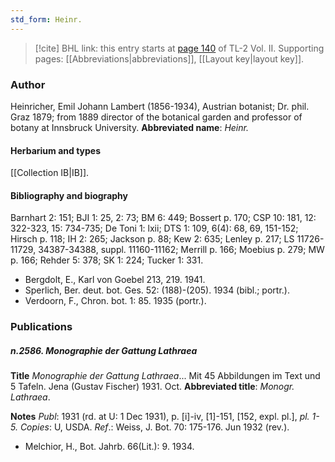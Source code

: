 ```yaml
---
std_form: Heinr.
---
```


> [!cite] BHL link: this entry starts at [page 140](https://www.biodiversitylibrary.org/page/33068382) of TL-2 Vol. II.
> Supporting pages: [[Abbreviations|abbreviations]], [[Layout key|layout key]].

### Author

Heinricher, Emil Johann Lambert (1856-1934), Austrian botanist; Dr. phil. Graz 1879; from 1889 director of the botanical garden and professor of botany at Innsbruck University. 
**Abbreviated name**: *Heinr.*

#### Herbarium and types

[[Collection IB|IB]].

#### Bibliography and biography

Barnhart 2: 151; BJI 1: 25, 2: 73; BM 6: 449; Bossert p. 170; CSP 10: 181, 12: 322-323, 15: 734-735; De Toni 1: lxii; DTS 1: 109, 6(4): 68, 69, 151-152; Hirsch p. 118; IH 2: 265; Jackson p. 88; Kew 2: 635; Lenley p. 217; LS 11726-11729, 34387-34388, suppl. 11160-11162; Merrill p. 166; Moebius p. 279; MW p. 166; Rehder 5: 378; SK 1: 224; Tucker 1: 331.
- Bergdolt, E., Karl von Goebel 213, 219. 1941.
- Sperlich, Ber. deut. bot. Ges. 52: (188)-(205). 1934 (bibl.; portr.).
- Verdoorn, F., Chron. bot. 1: 85. 1935 (portr.).

### Publications

##### n.2586. Monographie der Gattung Lathraea

**Title**
*Monographie der Gattung Lathraea*... Mit 45 Abbildungen im Text und 5 Tafeln. Jena (Gustav Fischer) 1931. Oct.
**Abbreviated title**: *Monogr. Lathraea*.

**Notes**
*Publ*: 1931 (rd. at U: 1 Dec 1931), p. \[i\]-iv, \[1\]-151, \[152, expl. pl.\], *pl. 1-5. Copies*: U, USDA.
*Ref*.: Weiss, J. Bot. 70: 175-176. Jun 1932 (rev.).
- Melchior, H., Bot. Jahrb. 66(Lit.): 9. 1934.

